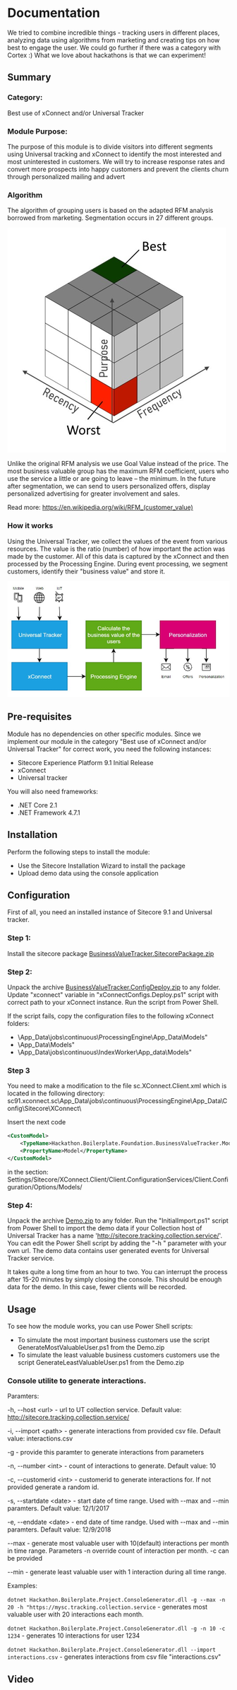 # Documentation

We tried to combine incredible things - tracking users in different places, analyzing data using algorithms from marketing and creating tips on how best to engage the user. We could go further if there was a category with Cortex :) What we love about hackathons is that we can experiment!

## Summary

### Category:

Best use of xConnect and/or Universal Tracker

### Module Purpose: 

The purpose of this module is to divide visitors into different segments using Universal tracking and xConnect to identify the most interested and most uninterested in customers. We will try to increase response rates and convert more prospects into happy customers  and prevent the clients churn  through personalized mailing and advert

### Algorithm

The algorithm of grouping users is based on the adapted RFM analysis borrowed from marketing. Segmentation occurs in 27 different groups.

![rfm](https://github.com/Sitecore-Hackathon/2019-NaN/blob/master/documentation/images/rfm.jpg)

Unlike the original RFM analysis we use Goal Value instead of the price. The most business valuable group has the maximum RFM coefficient, users who use the service a little or are going to leave – the minimum. In the future after segmentation, we can send to users personalized offers, display personalized advertising for greater involvement and sales.


Read more: https://en.wikipedia.org/wiki/RFM_(customer_value)

### How it works

Using the Universal Tracker, we collect the values of the event from various resources. The value is the ratio (number) of how important the action was made by the customer. All of this data is captured by the xConnect and then processed by the Processing Engine. During event processing, we segment customers, identify their "business value" and store it.

![process](https://github.com/Sitecore-Hackathon/2019-NaN/blob/master/documentation/images/process.jpg)

## Pre-requisites

Module has no dependencies on other specific modules. Since we implement our module in the category "Best use of xConnect and/or Universal Tracker" for correct work, you need the following instances:

- Sitecore Experience Platform 9.1 Initial Release
- xConnect
- Universal tracker

You will also need frameworks:
- .NET Core 2.1
- .NET Framework 4.7.1

## Installation

Perform the following steps to install the module:

- Use the Sitecore Installation Wizard to install the package
- Upload demo data using the console application

## Configuration

First of all, you need an installed instance of Sitecore 9.1 and Universal tracker. 


### Step 1:
Install the sitecore package [BusinessValueTracker.SitecorePackage.zip](https://github.com/Sitecore-Hackathon/2019-NaN/blob/master/sc.package/BusinessValueTracker.SitecorePackage.zip.zip)

### Step 2:
Unpack the archive [BusinessValueTracker.ConfigDeploy.zip](https://github.com/Sitecore-Hackathon/2019-NaN/blob/master/sc.package/BusinessValueTracker.ConfigDeploy.zip) to any folder.
Update "xconnect" variable in "xConnectConfigs.Deploy.ps1" script with correct path to your xConnect instance.
Run the script from Power Shell.

If the script fails, copy the configuration files to the following xConnect folders:
- \\App_Data\\jobs\\continuous\\ProcessingEngine\\App_Data\\Models"
- \\App_Data\\Models"
- \\App_Data\\jobs\\continuous\\IndexWorker\\App_data\\Models"

### Step 3
You need to make a modification to the file sc.XConnect.Client.xml which is located in the following directory:
sc91.xconnect.sc\App_Data\jobs\continuous\ProcessingEngine\App_Data\Config\Sitecore\XConnect\

Insert the next code
```xml
<CustomModel>
	<TypeName>Hackathon.Boilerplate.Foundation.BusinessValueTracker.Models.Xdb.XdbContactModel, Hackathon.Boilerplate.Foundation.BusinessValueTracker</TypeName>
	<PropertyName>Model</PropertyName>
</CustomModel>
```
in the section:
Settings/Sitecore/XConnect.Client/Client.ConfigurationServices/Client.Configuration/Options/Models/

### Step 4: 
Unpack the archive [Demo.zip](https://github.com/Sitecore-Hackathon/2019-NaN/blob/sc.package/Demo.zip) to any folder. 
Run the "InitialImport.ps1" script from Power Shell to import the demo data if your Collection host of Universal Tracker has a name 'http://sitecore.tracking.collection.service/'. You can edit the Power Shell script by adding the "-h " parameter with your own url. The demo data contains user generated events for Universal Tracker service.

It takes quite a long time from an hour to two. You can interrupt the process after 15-20 minutes by simply closing the console. This should be enough data for the demo. In this case, fewer clients will be recorded.

## Usage

To see how the module works, you can use Power Shell scripts:

- To simulate the most important business customers use the script GenerateMostValuableUser.ps1 from the Demo.zip
- To simulate the least valuable business customers customers use the script GenerateLeastValuableUser.ps1 from the Demo.zip





### Console utilite to generate interactions.
Paramters:

-h, --host \<url> - url to UT collection service. Default value: http://sitecore.tracking.collection.service/
    
-i, --import \<path> - generate interactions from provided csv file. Default value: interactions.csv
    
-g - provide this paramter to generate interactions from parameters

-n, --number \<int> - count of interactions to generate. Default value: 10
    
-c, --customerid \<int> - customerid to generate interactions for. If not provided generate a random id.
    
-s, --startdate \<date> - start date of time range. Used with --max and --min paramters. Default value: 12/1/2017
    
-e, --enddate \<date> - end date of time randge. Used with --max and --min paramters. Default value: 12/9/2018
    
--max - generate most valuable user with 10(default) interactions per month in time range. Parameters -n override count of interaction per month. -c can be provided

--min - generate least valuable user with 1 interaction during all time range. 

Examples:

`dotnet Hackathon.Boilerplate.Project.ConsoleGenerator.dll -g --max -n 20 -h "https://mysc.tracking.collection.service` - generates most valuable user with 20 interactions each month.

`dotnet Hackathon.Boilerplate.Project.ConsoleGenerator.dll -g -n 10 -c 1234` - generates 10 interactions for user 1234

`dotnet Hackathon.Boilerplate.Project.ConsoleGenerator.dll --import interactions.csv` - generates interactions from csv file "interactions.csv"
    


## Video

